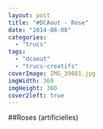 ```yaml
---
layout: post
title: "#DCAout - Rose"
date: "2014-08-08"
categories: 
  - "trucs"
tags: 
  - "dcaout"
  - "trucs-creatifs"
coverImage: IMG_39681.jpg
imgWidth: 360
imgHeight: 360
cover2left: true
---
```


##Roses (artificielles)
